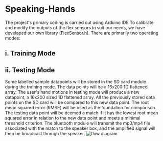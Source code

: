 # Speaking-Hands
The project's primary coding is carried out using Arduino IDE
To calibrate and modify the outputs of the flex sensors to suit our needs,
we have developed our own library (FlexSensor.h). There are primarily two operating
modes:
## i. Training Mode
## ii. Testing Mode
Some labelled sample datapoints will be stored in the SD card module 
during the training mode. The data points will be a 16x200 1D flattened 
array. The user's hand motions in testing mode will produce a new datapoint, a 
16x200 sized 1D flattened array. All the previously stored data points on the 
SD card will be compared to this new data point. The root mean squared error (RMSE) 
will be used as the foundation for comparison. The testing data point will 
be deemed a match if it has the lowest root mean squared error in relation to the 
new data point and meets a minimal threshold criterion. The bluetooth 
module will transmit the mp3/mp4 file associated with the match to the 
speaker box, and the amplified signal will then be broadcast through the 
speaker.
![flow diagram](https://github.com/SamarthWalse10/Speaking-Hands/assets/125689593/016972df-e8cd-45ec-a981-bb2a34041050)
